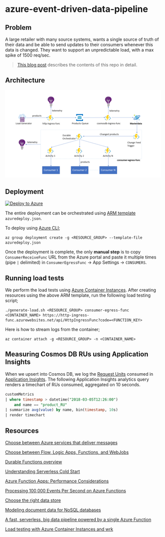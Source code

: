 # azure-event-driven-data-pipeline

## Problem
A large retailer with many source systems, wants a single source of truth of their data and be able to send updates to their consumers whenever this data is changed. They want to support an unpredictable load, with a max spike of 1500 req/sec.

>[This blog post](https://medium.com/@hasssaaannn/building-single-source-of-truth-using-serverless-and-nosql-bca6c9d45eeb) describes the contents of this repo in detail.

## Architecture
<div style=""><img src="docs/images/architecture.png"/></center></div>

## Deployment
[![Deploy to Azure](http://azuredeploy.net/deploybutton.png)](https://azuredeploy.net/)

The entire deployment can be orchestrated using [ARM template](https://docs.microsoft.com/en-us/azure/azure-resource-manager/resource-manager-create-first-template) `azuredeploy.json`.

To deploy using [Azure CLI](https://docs.microsoft.com/en-us/cli/azure/install-azure-cli?view=azure-cli-latest);
```
az group deployment create -g <RESOURCE_GROUP> --template-file azuredeploy.json
```

Once the deployment is complete, the only **manual step** is to copy `ConsumerReceiveFunc` URL from the Azure portal and paste it multiple times (pipe `|` delimited) in `ConsumerEgressFunc` -> App Settings -> `CONSUMERS`.

## Running load tests
We perform the load tests using [Azure Container Instances](https://docs.microsoft.com/en-us/azure/container-instances/container-instances-overview). After creating resources using the above ARM template, run the following load testing script;
```
./generate-load.sh <RESOURCE_GROUP> consumer-egress-func <CONTAINER_NAME> https://http-ingress-func.azurewebsites.net/api/HttpIngressFunc?code=<FUNCTION_KEY>
```

Here is how to stream logs from the container;
```
az container attach -g <RESOURCE_GROUP> -n <CONTAINER_NAME>
```

## Measuring Cosmos DB RUs using Application Insights
When we upsert into Cosmos DB, we log the [Request Units](https://docs.microsoft.com/en-us/azure/cosmos-db/request-units) consumed in [Application Insights](https://docs.microsoft.com/en-us/azure/application-insights/app-insights-overview). The following Application Insights analytics query renders a timechart of RUs consumed, aggregated on 10 seconds.
```sql
customMetrics
| where timestamp > datetime("2018-03-05T12:26:00")
    and name == "product_RU"
| summarize avg(value) by name, bin(timestamp, 10s)
| render timechart
```

## Resources
[Choose between Azure services that deliver messages](https://docs.microsoft.com/en-us/azure/event-grid/compare-messaging-services)

[Choose between Flow, Logic Apps, Functions, and WebJobs](https://docs.microsoft.com/en-us/azure/azure-functions/functions-compare-logic-apps-ms-flow-webjobs)

[Durable Functions overview](https://docs.microsoft.com/en-us/azure/azure-functions/durable-functions-overview)

[Understanding Serverless Cold Start](https://blogs.msdn.microsoft.com/appserviceteam/2018/02/07/understanding-serverless-cold-start/)

[Azure Function Apps: Performance Considerations](https://blogs.msdn.microsoft.com/amitagarwal/2018/04/03/azure-function-apps-performance-considerations/)

[Processing 100,000 Events Per Second on Azure Functions](https://blogs.msdn.microsoft.com/appserviceteam/2017/09/19/processing-100000-events-per-second-on-azure-functions/)

[Choose the right data store](https://docs.microsoft.com/en-us/azure/architecture/guide/technology-choices/data-store-overview)

[Modeling document data for NoSQL databases](https://docs.microsoft.com/en-us/azure/cosmos-db/modeling-data)

[A fast, serverless, big data pipeline powered by a single Azure Function](https://azure.microsoft.com/en-us/blog/a-fast-serverless-big-data-pipeline-powered-by-a-single-azure-function/)

[Load testing with Azure Container Instances and wrk](https://blog.vjrantal.net/2017/08/10/load-testing-with-azure-container-instances-and-wrk/)